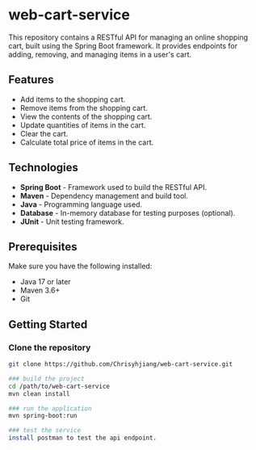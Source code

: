 # web-cart-service

This repository contains a RESTful API for managing an online shopping cart, built using the Spring Boot framework. It provides endpoints for adding, removing, and managing items in a user's cart.

## Features

- Add items to the shopping cart.
- Remove items from the shopping cart.
- View the contents of the shopping cart.
- Update quantities of items in the cart.
- Clear the cart.
- Calculate total price of items in the cart.

## Technologies

- **Spring Boot** - Framework used to build the RESTful API.
- **Maven** - Dependency management and build tool.
- **Java** - Programming language used.
- **Database** - In-memory database for testing purposes (optional).
- **JUnit** - Unit testing framework.

## Prerequisites

Make sure you have the following installed:

- Java 17 or later
- Maven 3.6+
- Git

## Getting Started

### Clone the repository

```bash
git clone https://github.com/Chrisyhjiang/web-cart-service.git

### build the project 
cd /path/to/web-cart-service
mvn clean install

### run the application
mvn spring-boot:run

### test the service
install postman to test the api endpoint.

